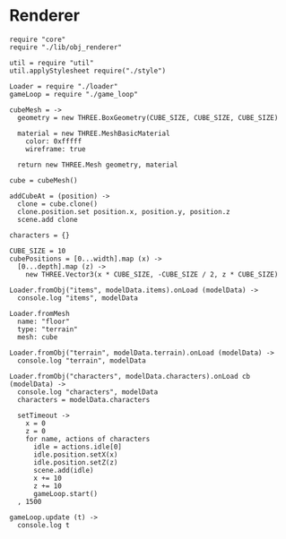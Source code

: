 Renderer
========

    require "core"
    require "./lib/obj_renderer"

    util = require "util"
    util.applyStylesheet require("./style")

    Loader = require "./loader"
    gameLoop = require "./game_loop"
    
    cubeMesh = ->
      geometry = new THREE.BoxGeometry(CUBE_SIZE, CUBE_SIZE, CUBE_SIZE)

      material = new THREE.MeshBasicMaterial
        color: 0xfffff
        wireframe: true

      return new THREE.Mesh geometry, material

    cube = cubeMesh()

    addCubeAt = (position) ->
      clone = cube.clone()
      clone.position.set position.x, position.y, position.z
      scene.add clone

    characters = {}

    CUBE_SIZE = 10
    cubePositions = [0...width].map (x) ->
      [0...depth].map (z) ->
        new THREE.Vector3(x * CUBE_SIZE, -CUBE_SIZE / 2, z * CUBE_SIZE)
 
    Loader.fromObj("items", modelData.items).onLoad (modelData) ->
      console.log "items", modelData
 
    Loader.fromMesh
      name: "floor"
      type: "terrain"
      mesh: cube

    Loader.fromObj("terrain", modelData.terrain).onLoad (modelData) ->
      console.log "terrain", modelData

    Loader.fromObj("characters", modelData.characters).onLoad cb (modelData) ->
      console.log "characters", modelData
      characters = modelData.characters

      setTimeout ->
        x = 0
        z = 0
        for name, actions of characters
          idle = actions.idle[0]
          idle.position.setX(x)
          idle.position.setZ(z)
          scene.add(idle)
          x += 10
          z += 10
          gameLoop.start()
      , 1500

    gameLoop.update (t) ->
      console.log t
